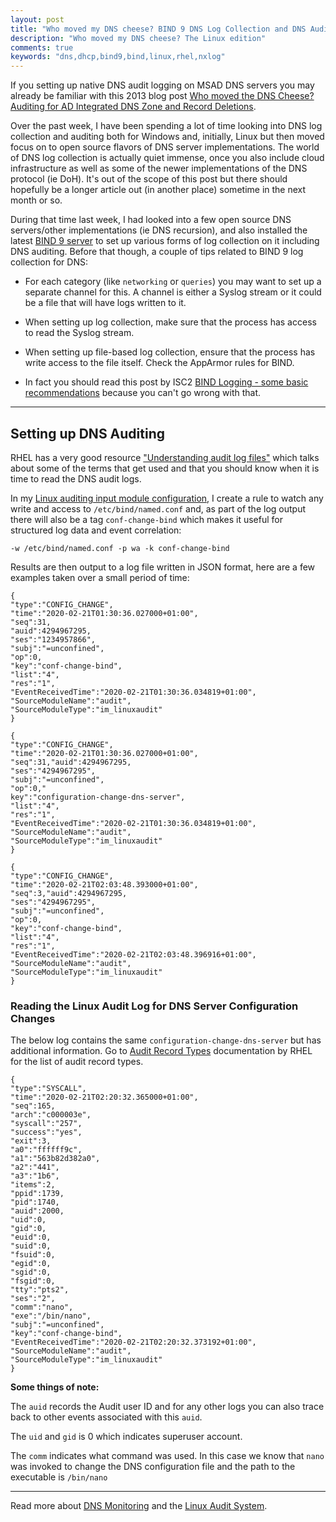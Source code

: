 ```yaml
---
layout: post
title: "Who moved my DNS cheese? BIND 9 DNS Log Collection and DNS Auditing"
description: "Who moved my DNS cheese? The Linux edition"
comments: true
keywords: "dns,dhcp,bind9,bind,linux,rhel,nxlog"
---
```


If you setting up native DNS audit logging on MSAD DNS servers you may already be familiar with this 2013 blog post [Who moved the DNS Cheese? Auditing for AD Integrated DNS Zone and Record Deletions](https://blogs.technet.microsoft.com/askpfeplat/2013/10/12/who-moved-the-dns-cheese-auditing-for-ad-integrated-dns-zone-and-record-deletions/).

Over the past week, I have been spending a lot of time looking into DNS log collection and auditing both for Windows and, initially, Linux but then moved focus on to open source flavors of DNS server implementations. The world of DNS log collection is actually quiet immense, once you also include cloud infrastructure as well as some of the newer implementations of the DNS protocol (ie DoH). It's out of the scope of this post but there should hopefully be a longer article out (in another place) sometime in the next month or so.

During that time last week, I had looked into a few open source DNS servers/other implementations (ie DNS recursion), and also installed the latest [BIND 9 server](https://www.isc.org/bind/) to set up various forms of log collection on it including DNS auditing. Before that though, a couple of tips related to BIND 9 log collection for DNS:

* For each category (like `networking` or `queries`) you may want to set up a separate channel for this.  A channel is either a Syslog stream or it could be a file that will have logs written to it.

* When setting up log collection, make sure that the process has access to read the Syslog stream.

* When setting up file-based log collection, ensure that the process has write access to the file itself. Check the AppArmor rules for BIND.

* In fact you should read this post by ISC2 [BIND Logging - some basic recommendations](https://kb.isc.org/docs/aa-01526) because you can't go wrong with that.

---

## Setting up DNS Auditing

RHEL has a very good resource ["Understanding audit log files"](https://access.redhat.com/documentation/en-us/red_hat_enterprise_linux/6/html/security_guide/sec-understanding_audit_log_files) which talks about some of the terms that get used and that you should know when it is time to read the DNS audit logs.

In my [Linux auditing input module configuration](https://nxlog.co/documentation/nxlog-user-guide/im_linuxaudit.html), I create a rule to watch any write and access to `/etc/bind/named.conf` and, as part of the log output there will also be a tag `conf-change-bind` which makes it useful for structured log data and event correlation:


```
-w /etc/bind/named.conf -p wa -k conf-change-bind
```
Results are then output to a log file written in JSON format, here are a few examples taken over a small period of time:

```
{
"type":"CONFIG_CHANGE",
"time":"2020-02-21T01:30:36.027000+01:00",
"seq":31,
"auid":4294967295,
"ses":"1234957866",
"subj":"=unconfined",
"op":0,
"key":"conf-change-bind",
"list":"4",
"res":"1",
"EventReceivedTime":"2020-02-21T01:30:36.034819+01:00",
"SourceModuleName":"audit",
"SourceModuleType":"im_linuxaudit"
}
```
```
{
"type":"CONFIG_CHANGE",
"time":"2020-02-21T01:30:36.027000+01:00",
"seq":31,"auid":4294967295,
"ses":"4294967295",
"subj":"=unconfined",
"op":0,"
key":"configuration-change-dns-server",
"list":"4",
"res":"1",
"EventReceivedTime":"2020-02-21T01:30:36.034819+01:00",
"SourceModuleName":"audit",
"SourceModuleType":"im_linuxaudit"
}
```
```
{
"type":"CONFIG_CHANGE",
"time":"2020-02-21T02:03:48.393000+01:00",
"seq":3,"auid":4294967295,
"ses":"4294967295",
"subj":"=unconfined",
"op":0,
"key":"conf-change-bind",
"list":"4",
"res":"1",
"EventReceivedTime":"2020-02-21T02:03:48.396916+01:00",
"SourceModuleName":"audit",
"SourceModuleType":"im_linuxaudit"
}
```
### Reading the Linux Audit Log for DNS Server Configuration Changes

The below log contains the same `configuration-change-dns-server` but has additional information. Go to [Audit Record Types](https://access.redhat.com/documentation/en-us/red_hat_enterprise_linux/6/html/security_guide/sec-Audit_Record_Types) documentation by RHEL for the list of audit record types.

```
{
"type":"SYSCALL",
"time":"2020-02-21T02:20:32.365000+01:00",
"seq":165,
"arch":"c000003e",
"syscall":"257",
"success":"yes",
"exit":3,
"a0":"ffffff9c",
"a1":"563b82d382a0",
"a2":"441",
"a3":"1b6",
"items":2,
"ppid":1739,
"pid":1740,
"auid":2000,
"uid":0,
"gid":0,
"euid":0,
"suid":0,
"fsuid":0,
"egid":0,
"sgid":0,
"fsgid":0,
"tty":"pts2",
"ses":"2",
"comm":"nano",
"exe":"/bin/nano",
"subj":"=unconfined",
"key":"conf-change-bind",
"EventReceivedTime":"2020-02-21T02:20:32.373192+01:00",
"SourceModuleName":"audit",
"SourceModuleType":"im_linuxaudit"
}
```

**Some things of note:**

The `auid` records the Audit user ID and for any other logs you can also trace back to other events associated with this `auid`.

The `uid` and `gid` is 0 which indicates superuser account.

The `comm` indicates what command was used. In this case we know that `nano` was invoked to change the DNS configuration file and the path to the executable is `/bin/nano`

---

Read more about [DNS Monitoring](https://nxlog.co/documentation/nxlog-user-guide/dns-monitoring.html) and the [Linux Audit System](https://nxlog.co/documentation/nxlog-user-guide/linux-audit.html).
